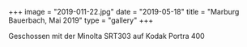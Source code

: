 +++
image = "2019-011-22.jpg"
date = "2019-05-18"
title = "Marburg Bauerbach, Mai 2019"
type = "gallery"
+++

Geschossen mit der Minolta SRT303 auf Kodak Portra 400
